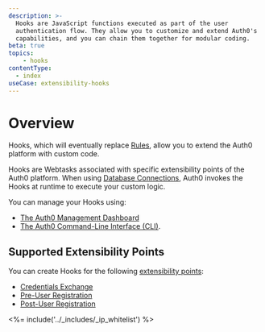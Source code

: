```yaml
---
description: >-
  Hooks are JavaScript functions executed as part of the user
  authentication flow. They allow you to customize and extend Auth0's
  capabilities, and you can chain them together for modular coding.
beta: true
topics:
    - hooks
contentType:
  - index
useCase: extensibility-hooks
---
```

# Overview

Hooks, which will eventually replace [Rules](/rules), allow you to extend the Auth0 platform with custom code.

Hooks are Webtasks associated with specific extensibility points of the Auth0 platform. When using [Database Connections](/connections/database), Auth0 invokes the Hooks at runtime to execute your custom logic.

You can manage your Hooks using:

* [The Auth0 Management Dashboard](/hooks/dashboard)
* [The Auth0 Command-Line Interface (CLI)](/hooks/cli).

## Supported Extensibility Points

You can create Hooks for the following [extensibility points](/hooks/extensibility-points):

- [Credentials Exchange](/hooks/extensibility-points/credentials-exchange)
- [Pre-User Registration](/hooks/extensibility-points/pre-user-registration)
- [Post-User Registration](/hooks/extensibility-points/post-user-registration)

<%= include('../_includes/_ip_whitelist') %>